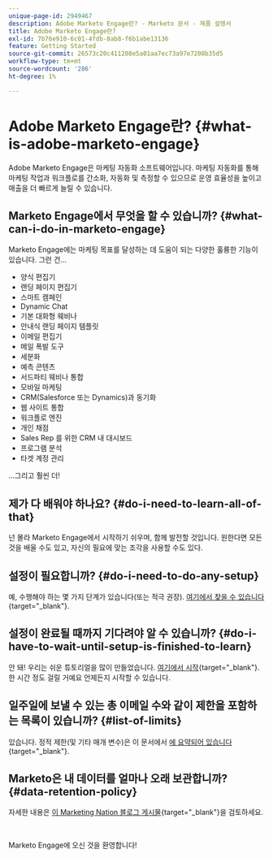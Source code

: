 ```yaml
---
unique-page-id: 2949467
description: Adobe Marketo Engage란? - Marketo 문서 - 제품 설명서
title: Adobe Marketo Engage란?
exl-id: 7b76e910-6c01-4fdb-8ab8-f6b1abe13136
feature: Getting Started
source-git-commit: 26573c20c411208e5a01aa7ec73a97e7208b35d5
workflow-type: tm+mt
source-wordcount: '286'
ht-degree: 1%

---
```


# Adobe Marketo Engage란? {#what-is-adobe-marketo-engage}

Adobe Marketo Engage은 마케팅 자동화 소프트웨어입니다. 마케팅 자동화를 통해 마케팅 작업과 워크플로를 간소화, 자동화 및 측정할 수 있으므로 운영 효율성을 높이고 매출을 더 빠르게 늘릴 수 있습니다.

## Marketo Engage에서 무엇을 할 수 있습니까? {#what-can-i-do-in-marketo-engage}

Marketo Engage에는 마케팅 목표를 달성하는 데 도움이 되는 다양한 훌륭한 기능이 있습니다. 그런 건...

* 양식 편집기
* 랜딩 페이지 편집기
* 스마트 캠페인
* Dynamic Chat
* 기본 대화형 웨비나
* 안내식 랜딩 페이지 템플릿
* 이메일 편집기
* 메일 폭발 도구
* 세분화
* 예측 콘텐츠
* 서드파티 웨비나 통합
* 모바일 마케팅
* CRM(Salesforce 또는 Dynamics)과 동기화
* 웹 사이트 통합
* 워크플로 엔진
* 개인 채점
* Sales Rep 를 위한 CRM 내 대시보드
* 프로그램 분석
* 타겟 계정 관리

...그리고 훨씬 더!

## 제가 다 배워야 하나요? {#do-i-need-to-learn-all-of-that}

넌 몰라 Marketo Engage에서 시작하기 쉬우며, 함께 발전할 것입니다. 원한다면 모든 것을 배울 수도 있고, 자신의 필요에 맞는 조각을 사용할 수도 있다.

## 설정이 필요합니까? {#do-i-need-to-do-any-setup}

예, 수행해야 하는 몇 가지 단계가 있습니다(또는 적극 권장). [여기에서 찾을 수 있습니다](/help/marketo/getting-started/initial-setup/setup-steps.md){target="_blank"}.

## 설정이 완료될 때까지 기다려야 알 수 있습니까? {#do-i-have-to-wait-until-setup-is-finished-to-learn}

안 돼! 우리는 쉬운 튜토리얼을 많이 만들었습니다. [여기에서 시작](/help/marketo/getting-started/quick-wins/get-set-up-and-add-a-person.md){target="_blank"}. 한 시간 정도 걸릴 거예요 언제든지 시작할 수 있습니다.

## 일주일에 보낼 수 있는 총 이메일 수와 같이 제한을 포함하는 목록이 있습니까? {#list-of-limits}

있습니다. 정적 제한(및 기타 매개 변수)은 이 문서에서 [에 요약되어 있습니다](https://helpx.adobe.com/legal/product-descriptions/adobe-marketo-engage---product-description.html#performance-guardrails){target="_blank"}.

## Marketo은 내 데이터를 얼마나 오래 보관합니까? {#data-retention-policy}

자세한 내용은 [이 Marketing Nation 블로그 게시물](https://nation.marketo.com/t5/knowledgebase/marketo-activities-data-retention-policy-overview-amp-faq/ta-p/250750){target="_blank"}을 검토하세요.

<br>

Marketo Engage에 오신 것을 환영합니다!
